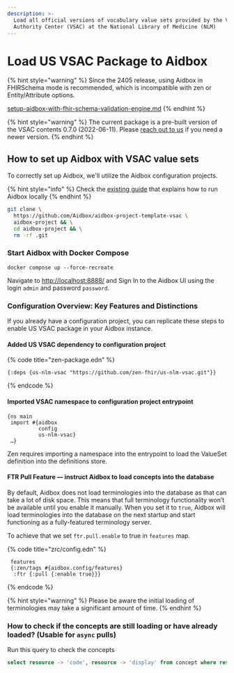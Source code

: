 ```yaml
---
description: >-
  Load all official versions of vocabulary value sets provided by the Value Set
  Authority Center (VSAC) at the National Library of Medicine (NLM)
---
```


# Load US VSAC Package to Aidbox

{% hint style="warning" %}
Since the 2405 release, using Aidbox in FHIRSchema mode is recommended, which is incompatible with zen or Entity/Attribute options.

[setup-aidbox-with-fhir-schema-validation-engine.md](../../../../modules/profiling-and-validation/fhir-schema-validator/setup-aidbox-with-fhir-schema-validation-engine.md "mention")
{% endhint %}

{% hint style="warning" %}
The current package is a pre-built version of the VSAC contents 0.7.0 (2022-06-11). Please [reach out to us](../../../../contact-us.md) if you need a newer version.
{% endhint %}

## How to set up Aidbox with VSAC value sets

To correctly set up Aidbox, we'll utilize the Aidbox configuration projects.

{% hint style="info" %}
Check the [existing guide](broken-reference/) that explains how to run Aidbox locally
{% endhint %}

```sh
git clone \
  https://github.com/Aidbox/aidbox-project-template-vsac \
  aidbox-project && \
  cd aidbox-project && \
  rm -rf .git
```

### Start Aidbox with Docker Compose

```shell
docker compose up --force-recreate
```

Navigate to [http://localhost:8888/](http://localhost:8888/) and Sign In to the Aidbox UI using the login `admin` and password `password`.

### Configuration Overview: Key Features and Distinctions

If you already have a configuration project, you can replicate these steps to enable US VSAC package in your Aidbox instance.

#### Added US VSAC dependency to configuration project

{% code title="zen-package.edn" %}
```
{:deps {us-nlm-vsac "https://github.com/zen-fhir/us-nlm-vsac.git"}}
```
{% endcode %}

#### Imported VSAC namespace to configuration project entrypoint

```
{ns main
 import #{aidbox
          config
          us-nlm-vsac}
 …}
```

Zen requires importing a namespace into the entrypoint to load the ValueSet definition into the definitions store.

#### FTR Pull Feature — instruct Aidbox to load concepts into the database

By default, Aidbox does not load terminologies into the database as that can take a lot of disk space. This means that full terminology functionality won’t be available until you enable it manually. When you set it to `true`, Aidbox will load terminologies into the database on the next startup and start functioning as a fully-featured terminology server.

To achieve that we set `ftr.pull.enable` to true in `features` map.

{% code title="zrc/config.edn" %}
```
 features
 {:zen/tags #{aidbox.config/features}
  :ftr {:pull {:enable true}}}
```
{% endcode %}

{% hint style="warning" %}
Please be aware the initial loading of terminologies may take a significant amount of time.
{% endhint %}

### How to check if the concepts are still loading or have already loaded? (Usable for `async` pulls)

Run this query to check the concepts

```sql
select resource -> 'code', resource -> 'display' from concept where resource -> 'valueset' @> '["http://cts.nlm.nih.gov/fhir/ValueSet/2.16.840.1.113762.1.4.1190.58"]'::jsonb
```
